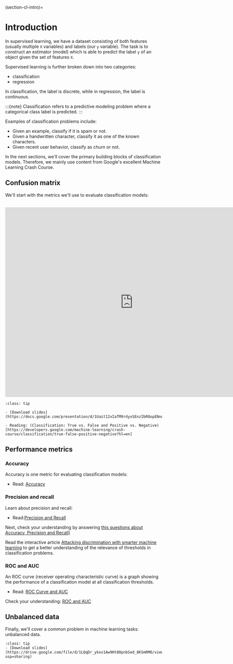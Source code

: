 (section-cl-intro)=
# Introduction

In supervised learning, we have a dataset consisting of both features (usually multiple `X` variables) and labels (our `y` variable). The task is to construct an estimator (model) which is able to predict the label `y` of an object given the set of features `X`. 

Supervised learning is further broken down into two categories: 

- classification
- regression

In classification, the label is discrete, while in regression, the label is continuous.

:::{note}
Classification refers to a predictive modeling problem where a categorical class label is predicted.
:::

Examples of classification problems include:

- Given an example, classify if it is spam or not.
- Given a handwritten character, classify it as one of the known characters.
- Given recent user behavior, classify as churn or not.

In the next sections, we'll cover the primary building blocks of classification models. Therefore, we mainly use content from Google's excellent Machine Learning Crash Course.

## Confusion matrix

We'll start with the metrics we'll use to evaluate classification models: 

<br>

<iframe src="https://docs.google.com/presentation/d/e/2PACX-1vSzKkW3nZkCQPXapPzHFsoVdH0_sIsxz1psMgeqPb0Gg-AVolox0R06dFqSfEVj8tIdqm5mIxsg85zG/embed?start=false&loop=false&delayms=3000" frameborder="0" width="820" height="608" allowfullscreen="true" mozallowfullscreen="true" webkitallowfullscreen="true"></iframe>

<br>

```{admonition} Resources
:class: tip

- [Download slides](https://docs.google.com/presentation/d/1Uait12xIaTM9rdyxSEnzIbR8opENnoOOPefuPocze3s/export/pdf)

- Reading: (Classification: True vs. False and Positive vs. Negative)[https://developers.google.com/machine-learning/crash-course/classification/true-false-positive-negative?hl=en]

```

## Performance metrics

### Accuracy

Accuracy is one metric for evaluating classification models:

- Read: [Accuracy](https://developers.google.com/machine-learning/crash-course/classification/accuracy?hl=en)

### Precision and recall


Learn about precision and recall:

- Read:[Precision and Recall](https://developers.google.com/machine-learning/crash-course/classification/precision-and-recall?hl=en)

Next, check your understanding by answering [this questions about Accuracy, Precision and Recall)](https://developers.google.com/machine-learning/crash-course/classification/check-your-understanding-accuracy-precision-recall?hl=en)

Read the interactive article [Attacking discrimination with smarter machine learning](https://research.google.com/bigpicture/attacking-discrimination-in-ml/) to get a better understanding of the relevance of thresholds in classification problems.

### ROC and AUC

An ROC curve (receiver operating characteristic curve) is a graph showing the performance of a classification model at all classification thresholds.

- Read: [ROC Curve and AUC](https://developers.google.com/machine-learning/crash-course/classification/roc-and-auc?hl=en)

Check your understanding: [ROC and AUC](https://developers.google.com/machine-learning/crash-course/classification/check-your-understanding-roc-and-auc?hl=en)


## Unbalanced data

Finally, we'll cover a common problem in machine learning tasks: unbalanced data.

```{admonition} Resources
:class: tip
- [Download slides](https://drive.google.com/file/d/1LQqDr_ykos1Aw9Ht80pnbSed_8KSmRMO/view?usp=sharing)
```